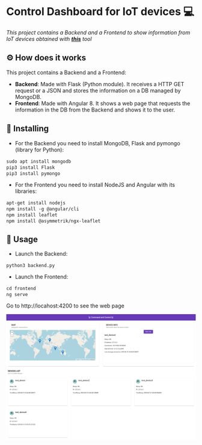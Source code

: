 # Control Dashboard for IoT devices 💻
_This project contains a Backend and a Frontend to show information from IoT devices obtained with [**this**](https://github.com/Carliquiss/uart_extractor) tool_

## ⚙️ How does it works 
This project contains a Backend and a Frontend: 
 * **Backend**: Made with Flask (Python module). It receives a HTTP GET request or a JSON and stores the information on a DB managed by MongoDB. 
 * **Frontend**: Made with Angular 8. It shows a web page that requests the information in the DB from the Backend and shows it to the user.


## 🔧 Installing 
* For the Backend you need to install MongoDB, Flask and pymongo (library for Python):
```
sudo apt install mongodb
pip3 install Flask
pip3 install pymongo
```
* For the Frontend you need to install NodeJS and Angular with its libraries:
```
apt-get install nodejs
npm install -g @angular/cli
npm install leaflet
npm install @asymmetrik/ngx-leaflet
```

## 🚀 Usage
* Launch the Backend: 
```
python3 backend.py
```
* Launch the Frontend:
```
cd frontend
ng serve
```
Go to http://locahost:4200 to see the web page

![web page](images/portalweb.png)


